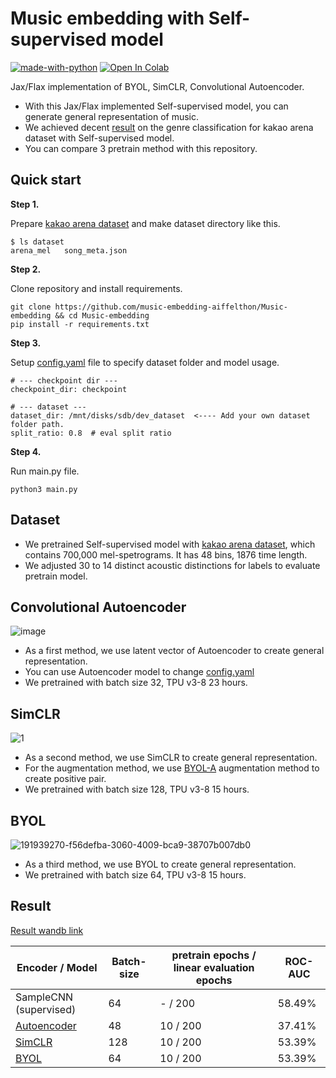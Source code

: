 # Music embedding with Self-supervised model

[![made-with-python](https://img.shields.io/badge/Made%20with-Python-1f425f.svg)](https://www.python.org/)
[![Open In Colab](https://colab.research.google.com/assets/colab-badge.svg)](https://colab.research.google.com/drive/1_9jK0NP-oJDImlXhrObh5g5ID8pOBt6n?usp=sharing)

Jax/Flax implementation of BYOL, SimCLR, Convolutional Autoencoder.

* With this Jax/Flax implemented Self-supervised model, you can generate general representation of music.
* We achieved decent [result](https://wandb.ai/aiffelthon/CLR/reports/Music-embedding-with-semi-supervised-learning--VmlldzoyNjk1Nzgy) on the genre classification for kakao arena dataset with Self-supervised model.
* You can compare 3 pretrain method with this repository.

## Quick start
**Step 1.**

Prepare [kakao arena dataset](https://arena.kakao.com/c/8) and make dataset directory like this.
```
$ ls dataset
arena_mel   song_meta.json
```

**Step 2.**

Clone repository and install requirements.

```
git clone https://github.com/music-embedding-aiffelthon/Music-embedding && cd Music-embedding
pip install -r requirements.txt
```

**Step 3.**

Setup [config.yaml](https://github.com/music-embedding-aiffelthon/Music-embedding/blob/master/config/config.yaml) file to specify dataset folder and model usage.
```
# --- checkpoint dir ---
checkpoint_dir: checkpoint

# --- dataset ---
dataset_dir: /mnt/disks/sdb/dev_dataset  <---- Add your own dataset folder path.
split_ratio: 0.8  # eval split ratio
```

**Step 4.**

Run main.py file.
```
python3 main.py
```

## Dataset
* We pretrained Self-supervised model with [kakao arena dataset](https://arena.kakao.com/c/8), which contains 700,000 mel-spetrograms. It has 48 bins, 1876 time length. 
* We adjusted 30 to 14 distinct acoustic distinctions for labels to evaluate pretrain model.

## Convolutional Autoencoder 
![image](https://user-images.githubusercontent.com/85149409/191931651-159657ab-b941-4335-9d1e-931c520ad219.png)


* As a first method, we use latent vector of Autoencoder to create general representation.
* You can use Autoencoder model to change [config.yaml](https://github.com/music-embedding-aiffelthon/Music-embedding/blob/master/config/config.yaml)
* We pretrained with batch size 32, TPU v3-8 23 hours.

## SimCLR 
![1](https://user-images.githubusercontent.com/85149409/191939638-e73076d9-3423-4a20-8a8c-c6cf2d6ba693.png)

* As a second method, we use SimCLR to create general representation.
* For the augmentation method, we use [BYOL-A](https://github.com/nttcslab/byol-a) augmentation method to create positive pair. 
* We pretrained with batch size 128, TPU v3-8 15 hours.

## BYOL
![191939270-f56defba-3060-4009-bca9-38707b007db0](https://user-images.githubusercontent.com/85149409/191939763-052f361f-55fd-4f12-ae79-b0c623577593.png)

* As a third method, we use BYOL to create general representation.
* We pretrained with batch size 64, TPU v3-8 15 hours.

## Result
[Result wandb link](https://wandb.ai/aiffelthon/CLR/reports/Music-embedding-with-semi-supervised-learning--VmlldzoyNjk1Nzgy)

| Encoder / Model | Batch-size | pretrain epochs / linear evaluation epochs |  ROC-AUC |
|-------------|-----|-------|-------------|
| SampleCNN (supervised) | 64 | - / 200 | 58.49% |
| [Autoencoder](https://github.com/music-embedding-aiffelthon/Music-embedding/releases/download/1.1/autoencoder.zip) | 48 | 10 / 200 | 37.41% |
| [SimCLR](https://github.com/music-embedding-aiffelthon/Music-embedding/releases/download/1.1/SimCLR_128.zip) | 128 | 10 / 200 | 53.39% |
| [BYOL](https://github.com/music-embedding-aiffelthon/Music-embedding/releases/download/1.1/BYOL_head_1.zip) | 64 | 10 / 200 | 53.39% |
